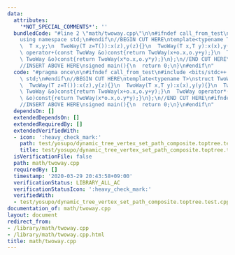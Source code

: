 ```yaml
---
data:
  attributes:
    '*NOT_SPECIAL_COMMENTS*': ''
  bundledCode: "#line 2 \"math/twoway.cpp\"\n\n#ifndef call_from_test\n#include <bits/stdc++.h>\n\
    using namespace std;\n#endif\n//BEGIN CUT HERE\ntemplate<typename T>\nstruct TwoWay{\n\
    \  T x,y;\n  TwoWay(T z=T()):x(z),y(z){}\n  TwoWay(T x,T y):x(x),y(y){}\n  TwoWay\
    \ operator+(const TwoWay &o)const{return TwoWay(x+o.x,o.y+y);}\n  TwoWay operator*(const\
    \ TwoWay &o)const{return TwoWay(x*o.x,o.y*y);}\n};\n//END CUT HERE\n#ifndef call_from_test\n\
    //INSERT ABOVE HERE\nsigned main(){\n  return 0;\n}\n#endif\n"
  code: "#pragma once\n\n#ifndef call_from_test\n#include <bits/stdc++.h>\nusing namespace\
    \ std;\n#endif\n//BEGIN CUT HERE\ntemplate<typename T>\nstruct TwoWay{\n  T x,y;\n\
    \  TwoWay(T z=T()):x(z),y(z){}\n  TwoWay(T x,T y):x(x),y(y){}\n  TwoWay operator+(const\
    \ TwoWay &o)const{return TwoWay(x+o.x,o.y+y);}\n  TwoWay operator*(const TwoWay\
    \ &o)const{return TwoWay(x*o.x,o.y*y);}\n};\n//END CUT HERE\n#ifndef call_from_test\n\
    //INSERT ABOVE HERE\nsigned main(){\n  return 0;\n}\n#endif\n"
  dependsOn: []
  extendedDependsOn: []
  extendedRequiredBy: []
  extendedVerifiedWith:
  - icon: ':heavy_check_mark:'
    path: test/yosupo/dynamic_tree_vertex_set_path_composite.toptree.test.cpp
    title: test/yosupo/dynamic_tree_vertex_set_path_composite.toptree.test.cpp
  isVerificationFile: false
  path: math/twoway.cpp
  requiredBy: []
  timestamp: '2020-03-29 20:43:58+09:00'
  verificationStatus: LIBRARY_ALL_AC
  verificationStatusIcon: ':heavy_check_mark:'
  verifiedWith:
  - test/yosupo/dynamic_tree_vertex_set_path_composite.toptree.test.cpp
documentation_of: math/twoway.cpp
layout: document
redirect_from:
- /library/math/twoway.cpp
- /library/math/twoway.cpp.html
title: math/twoway.cpp
---
```

